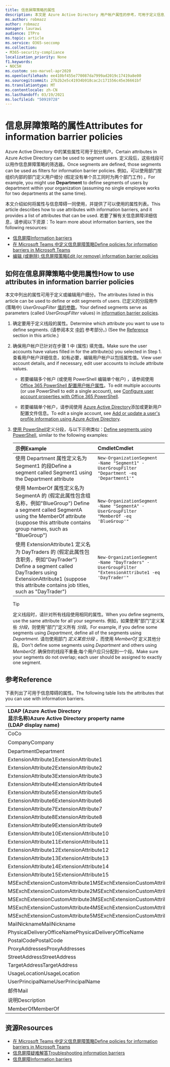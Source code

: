 ```yaml
---
title: 信息屏障策略的属性
description: 本文是 Azure Active Directory 用户帐户属性的参考，可用于定义信息屏障分段。
ms.author: robmazz
author: robmazz
manager: laurawi
audience: ITPro
ms.topic: article
ms.service: O365-seccomp
ms.collection:
- M365-security-compliance
localization_priority: None
f1.keywords:
- NOCSH
ms.custom: seo-marvel-apr2020
ms.openlocfilehash: ee410bf455e770087da7999ad2019c17419a8e00
ms.sourcegitcommit: 27b2b2e5c41934b918cac2c171556c45e36661bf
ms.translationtype: MT
ms.contentlocale: zh-CN
ms.lasthandoff: 03/19/2021
ms.locfileid: "50919728"
---
```

# <a name="attributes-for-information-barrier-policies"></a><span data-ttu-id="ee89d-103">信息屏障策略的属性</span><span class="sxs-lookup"><span data-stu-id="ee89d-103">Attributes for information barrier policies</span></span>

<span data-ttu-id="ee89d-104">Azure Active Directory 中的某些属性可用于划分用户。</span><span class="sxs-lookup"><span data-stu-id="ee89d-104">Certain attributes in Azure Active Directory can be used to segment users.</span></span> <span data-ttu-id="ee89d-105">定义段后，这些线段可以用作信息屏障策略的筛选器。</span><span class="sxs-lookup"><span data-stu-id="ee89d-105">Once segments are defined, those segments can be used as filters for information barrier policies.</span></span> <span data-ttu-id="ee89d-106">例如，可以使用部门按组织内部的部门定义用户细分 (假定没有单个员工同时为两个部门工作) 。</span><span class="sxs-lookup"><span data-stu-id="ee89d-106">For example, you might use **Department** to define segments of users by department within your organization (assuming no single employee works for two departments at the same time).</span></span>

<span data-ttu-id="ee89d-107">本文介绍如何将属性与信息障碍一同使用，并提供了可以使用的属性列表。</span><span class="sxs-lookup"><span data-stu-id="ee89d-107">This article describes how to use attributes with information barriers, and it provides a list of attributes that can be used.</span></span> <span data-ttu-id="ee89d-108">若要了解有关信息屏障详细信息，请参阅以下资源：</span><span class="sxs-lookup"><span data-stu-id="ee89d-108">To learn more about information barriers, see the following resources:</span></span>

- [<span data-ttu-id="ee89d-109">信息屏障</span><span class="sxs-lookup"><span data-stu-id="ee89d-109">Information barriers</span></span>](information-barriers.md)
- [<span data-ttu-id="ee89d-110">在 Microsoft Teams 中定义信息屏障策略</span><span class="sxs-lookup"><span data-stu-id="ee89d-110">Define policies for information barriers in Microsoft Teams</span></span>](information-barriers-policies.md)
- [<span data-ttu-id="ee89d-111">编辑 (或删除) 信息屏障策略</span><span class="sxs-lookup"><span data-stu-id="ee89d-111">Edit (or remove) information barrier policies</span></span>](information-barriers-edit-segments-policies.md)

## <a name="how-to-use-attributes-in-information-barrier-policies"></a><span data-ttu-id="ee89d-112">如何在信息屏障策略中使用属性</span><span class="sxs-lookup"><span data-stu-id="ee89d-112">How to use attributes in information barrier policies</span></span>

<span data-ttu-id="ee89d-113">本文中列出的属性可用于定义或编辑用户细分。</span><span class="sxs-lookup"><span data-stu-id="ee89d-113">The attributes listed in this article can be used to define or edit segments of users.</span></span> <span data-ttu-id="ee89d-114">已定义的分段用作 (策略中) *UserGroupFilter* [值的参数](information-barriers-policies.md)。</span><span class="sxs-lookup"><span data-stu-id="ee89d-114">Your defined segments serve as parameters (called *UserGroupFilter* values) in [information barrier policies](information-barriers-policies.md).</span></span>

1. <span data-ttu-id="ee89d-115">确定要用于定义线段的属性。</span><span class="sxs-lookup"><span data-stu-id="ee89d-115">Determine which attribute you want to use to define segments.</span></span> <span data-ttu-id="ee89d-116"> (请参阅本文 [中的](#reference) 参考部分。) </span><span class="sxs-lookup"><span data-stu-id="ee89d-116">(See the [Reference](#reference) section in this article.)</span></span>

2. <span data-ttu-id="ee89d-117">确保用户帐户已针对在步骤 1 中 (属性) 填充值。</span><span class="sxs-lookup"><span data-stu-id="ee89d-117">Make sure the user accounts have values filled in for the attribute(s) you selected in Step 1.</span></span> <span data-ttu-id="ee89d-118">查看用户帐户详细信息，如有必要，编辑用户帐户以包括属性值。</span><span class="sxs-lookup"><span data-stu-id="ee89d-118">View user account details, and if necessary, edit user accounts to include attribute values.</span></span> 

    - <span data-ttu-id="ee89d-119">若要编辑多个帐户 (或使用 PowerShell 编辑单个帐户) ，请参阅使用 [Office 365 PowerShell 配置用户帐户属性](../enterprise/configure-user-account-properties-with-microsoft-365-powershell.md)。</span><span class="sxs-lookup"><span data-stu-id="ee89d-119">To edit multiple accounts (or use PowerShell to edit a single account), see [Configure user account properties with Office 365 PowerShell](../enterprise/configure-user-account-properties-with-microsoft-365-powershell.md).</span></span>

    - <span data-ttu-id="ee89d-120">若要编辑单个帐户，请参阅使用 [Azure Active Directory](/azure/active-directory/fundamentals/active-directory-users-profile-azure-portal)添加或更新用户配置文件信息。</span><span class="sxs-lookup"><span data-stu-id="ee89d-120">To edit a single account, see [Add or update a user's profile information using Azure Active Directory](/azure/active-directory/fundamentals/active-directory-users-profile-azure-portal).</span></span>

3. <span data-ttu-id="ee89d-121">[使用 PowerShell](information-barriers-policies.md#define-segments-using-powershell)定义分段，与以下示例类似：</span><span class="sxs-lookup"><span data-stu-id="ee89d-121">[Define segments using PowerShell](information-barriers-policies.md#define-segments-using-powershell), similar to the following examples:</span></span>

    |<span data-ttu-id="ee89d-122">**示例**</span><span class="sxs-lookup"><span data-stu-id="ee89d-122">**Example**</span></span>|<span data-ttu-id="ee89d-123">**Cmdlet**</span><span class="sxs-lookup"><span data-stu-id="ee89d-123">**Cmdlet**</span></span>|
    |:----------|:---------|
    | <span data-ttu-id="ee89d-124">使用 Department 属性定义名为 Segment1 的段</span><span class="sxs-lookup"><span data-stu-id="ee89d-124">Define a segment called Segment1 using the Department attribute</span></span> | `New-OrganizationSegment -Name "Segment1" -UserGroupFilter "Department -eq 'Department1'"` |
    | <span data-ttu-id="ee89d-125">使用 MemberOf 属性定义名为 SegmentA 的 (假定此属性包含组名称，例如"BlueGroup") </span><span class="sxs-lookup"><span data-stu-id="ee89d-125">Define a segment called SegmentA using the MemberOf attribute (suppose this attribute contains group names, such as "BlueGroup")</span></span> | `New-OrganizationSegment -Name "SegmentA" -UserGroupFilter "MemberOf -eq 'BlueGroup'"` |
    | <span data-ttu-id="ee89d-126">使用 ExtensionAttribute1 定义名为 DayTraders 的 (假定此属性包含职务，例如"DayTrader") </span><span class="sxs-lookup"><span data-stu-id="ee89d-126">Define a segment called DayTraders using ExtensionAttribute1 (suppose this attribute contains job titles, such as "DayTrader")</span></span> | `New-OrganizationSegment -Name "DayTraders" -UserGroupFilter "ExtensionAttribute1 -eq 'DayTrader'"` |

    > [!TIP]
    > <span data-ttu-id="ee89d-127">定义线段时，请针对所有线段使用相同的属性。</span><span class="sxs-lookup"><span data-stu-id="ee89d-127">When you define segments, use the same attribute for all your segments.</span></span> <span data-ttu-id="ee89d-128">例如，如果使用"部门"定义某些 *分段*，则使用"部门"定义所有 *分段*。</span><span class="sxs-lookup"><span data-stu-id="ee89d-128">For example, if you define some segments using *Department*, define all of the segments using *Department*.</span></span> <span data-ttu-id="ee89d-129">请勿使用部门 *定义某些分段* ，而使用 *MemberOf* 定义其他分段。</span><span class="sxs-lookup"><span data-stu-id="ee89d-129">Don't define some segments using *Department* and others using *MemberOf*.</span></span> <span data-ttu-id="ee89d-130">确保你的线段不重叠;每个用户应只分配到一个段。</span><span class="sxs-lookup"><span data-stu-id="ee89d-130">Make sure your segments do not overlap; each user should be assigned to exactly one segment.</span></span>

## <a name="reference"></a><span data-ttu-id="ee89d-131">参考</span><span class="sxs-lookup"><span data-stu-id="ee89d-131">Reference</span></span>

<span data-ttu-id="ee89d-132">下表列出了可用于信息障碍的属性。</span><span class="sxs-lookup"><span data-stu-id="ee89d-132">The following table lists the attributes that you can use with information barriers.</span></span>

|<span data-ttu-id="ee89d-133">**LDAP (Azure Active Directory <br/> 显示名称)**</span><span class="sxs-lookup"><span data-stu-id="ee89d-133">**Azure Active Directory property name<br/>(LDAP display name)**</span></span>|<span data-ttu-id="ee89d-134">**Exchange 属性名称**</span><span class="sxs-lookup"><span data-stu-id="ee89d-134">**Exchange property name**</span></span>|
|:---------------------------------------------------------------|:-------------------------|
| <span data-ttu-id="ee89d-135">Co</span><span class="sxs-lookup"><span data-stu-id="ee89d-135">Co</span></span> | <span data-ttu-id="ee89d-136">Co</span><span class="sxs-lookup"><span data-stu-id="ee89d-136">Co</span></span> |
| <span data-ttu-id="ee89d-137">Company</span><span class="sxs-lookup"><span data-stu-id="ee89d-137">Company</span></span> | <span data-ttu-id="ee89d-138">公司</span><span class="sxs-lookup"><span data-stu-id="ee89d-138">Company</span></span> |
| <span data-ttu-id="ee89d-139">Department</span><span class="sxs-lookup"><span data-stu-id="ee89d-139">Department</span></span> | <span data-ttu-id="ee89d-140">Department</span><span class="sxs-lookup"><span data-stu-id="ee89d-140">Department</span></span> |
| <span data-ttu-id="ee89d-141">ExtensionAttribute1</span><span class="sxs-lookup"><span data-stu-id="ee89d-141">ExtensionAttribute1</span></span> | <span data-ttu-id="ee89d-142">CustomAttribute1</span><span class="sxs-lookup"><span data-stu-id="ee89d-142">CustomAttribute1</span></span> |
| <span data-ttu-id="ee89d-143">ExtensionAttribute2</span><span class="sxs-lookup"><span data-stu-id="ee89d-143">ExtensionAttribute2</span></span> | <span data-ttu-id="ee89d-144">CustomAttribute2</span><span class="sxs-lookup"><span data-stu-id="ee89d-144">CustomAttribute2</span></span> |
| <span data-ttu-id="ee89d-145">ExtensionAttribute3</span><span class="sxs-lookup"><span data-stu-id="ee89d-145">ExtensionAttribute3</span></span> | <span data-ttu-id="ee89d-146">CustomAttribute3</span><span class="sxs-lookup"><span data-stu-id="ee89d-146">CustomAttribute3</span></span> |
| <span data-ttu-id="ee89d-147">ExtensionAttribute4</span><span class="sxs-lookup"><span data-stu-id="ee89d-147">ExtensionAttribute4</span></span> | <span data-ttu-id="ee89d-148">CustomAttribute4</span><span class="sxs-lookup"><span data-stu-id="ee89d-148">CustomAttribute4</span></span> |
| <span data-ttu-id="ee89d-149">ExtensionAttribute5</span><span class="sxs-lookup"><span data-stu-id="ee89d-149">ExtensionAttribute5</span></span> | <span data-ttu-id="ee89d-150">CustomAttribute5</span><span class="sxs-lookup"><span data-stu-id="ee89d-150">CustomAttribute5</span></span> |
| <span data-ttu-id="ee89d-151">ExtensionAttribute6</span><span class="sxs-lookup"><span data-stu-id="ee89d-151">ExtensionAttribute6</span></span> | <span data-ttu-id="ee89d-152">CustomAttribute6</span><span class="sxs-lookup"><span data-stu-id="ee89d-152">CustomAttribute6</span></span> |
| <span data-ttu-id="ee89d-153">ExtensionAttribute7</span><span class="sxs-lookup"><span data-stu-id="ee89d-153">ExtensionAttribute7</span></span> | <span data-ttu-id="ee89d-154">CustomAttribute7</span><span class="sxs-lookup"><span data-stu-id="ee89d-154">CustomAttribute7</span></span> |
| <span data-ttu-id="ee89d-155">ExtensionAttribute8</span><span class="sxs-lookup"><span data-stu-id="ee89d-155">ExtensionAttribute8</span></span> | <span data-ttu-id="ee89d-156">CustomAttribute8</span><span class="sxs-lookup"><span data-stu-id="ee89d-156">CustomAttribute8</span></span> |
| <span data-ttu-id="ee89d-157">ExtensionAttribute9</span><span class="sxs-lookup"><span data-stu-id="ee89d-157">ExtensionAttribute9</span></span> | <span data-ttu-id="ee89d-158">CustomAttribute9</span><span class="sxs-lookup"><span data-stu-id="ee89d-158">CustomAttribute9</span></span> |
| <span data-ttu-id="ee89d-159">ExtensionAttribute10</span><span class="sxs-lookup"><span data-stu-id="ee89d-159">ExtensionAttribute10</span></span> | <span data-ttu-id="ee89d-160">CustomAttribute10</span><span class="sxs-lookup"><span data-stu-id="ee89d-160">CustomAttribute10</span></span> |
| <span data-ttu-id="ee89d-161">ExtensionAttribute11</span><span class="sxs-lookup"><span data-stu-id="ee89d-161">ExtensionAttribute11</span></span> | <span data-ttu-id="ee89d-162">CustomAttribute11</span><span class="sxs-lookup"><span data-stu-id="ee89d-162">CustomAttribute11</span></span> |
| <span data-ttu-id="ee89d-163">ExtensionAttribute12</span><span class="sxs-lookup"><span data-stu-id="ee89d-163">ExtensionAttribute12</span></span> | <span data-ttu-id="ee89d-164">CustomAttribute12</span><span class="sxs-lookup"><span data-stu-id="ee89d-164">CustomAttribute12</span></span> |
| <span data-ttu-id="ee89d-165">ExtensionAttribute13</span><span class="sxs-lookup"><span data-stu-id="ee89d-165">ExtensionAttribute13</span></span> | <span data-ttu-id="ee89d-166">CustomAttribute13</span><span class="sxs-lookup"><span data-stu-id="ee89d-166">CustomAttribute13</span></span> |
| <span data-ttu-id="ee89d-167">ExtensionAttribute14</span><span class="sxs-lookup"><span data-stu-id="ee89d-167">ExtensionAttribute14</span></span> | <span data-ttu-id="ee89d-168">CustomAttribute14</span><span class="sxs-lookup"><span data-stu-id="ee89d-168">CustomAttribute14</span></span> |
| <span data-ttu-id="ee89d-169">ExtensionAttribute15</span><span class="sxs-lookup"><span data-stu-id="ee89d-169">ExtensionAttribute15</span></span> | <span data-ttu-id="ee89d-170">CustomAttribute15</span><span class="sxs-lookup"><span data-stu-id="ee89d-170">CustomAttribute15</span></span> |
| <span data-ttu-id="ee89d-171">MSExchExtensionCustomAttribute1</span><span class="sxs-lookup"><span data-stu-id="ee89d-171">MSExchExtensionCustomAttribute1</span></span> | <span data-ttu-id="ee89d-172">ExtensionCustomAttribute1</span><span class="sxs-lookup"><span data-stu-id="ee89d-172">ExtensionCustomAttribute1</span></span> |
| <span data-ttu-id="ee89d-173">MSExchExtensionCustomAttribute2</span><span class="sxs-lookup"><span data-stu-id="ee89d-173">MSExchExtensionCustomAttribute2</span></span> | <span data-ttu-id="ee89d-174">ExtensionCustomAttribute2</span><span class="sxs-lookup"><span data-stu-id="ee89d-174">ExtensionCustomAttribute2</span></span> |
| <span data-ttu-id="ee89d-175">MSExchExtensionCustomAttribute3</span><span class="sxs-lookup"><span data-stu-id="ee89d-175">MSExchExtensionCustomAttribute3</span></span> | <span data-ttu-id="ee89d-176">ExtensionCustomAttribute3</span><span class="sxs-lookup"><span data-stu-id="ee89d-176">ExtensionCustomAttribute3</span></span> |
| <span data-ttu-id="ee89d-177">MSExchExtensionCustomAttribute4</span><span class="sxs-lookup"><span data-stu-id="ee89d-177">MSExchExtensionCustomAttribute4</span></span> | <span data-ttu-id="ee89d-178">ExtensionCustomAttribute4</span><span class="sxs-lookup"><span data-stu-id="ee89d-178">ExtensionCustomAttribute4</span></span> |
| <span data-ttu-id="ee89d-179">MSExchExtensionCustomAttribute5</span><span class="sxs-lookup"><span data-stu-id="ee89d-179">MSExchExtensionCustomAttribute5</span></span> | <span data-ttu-id="ee89d-180">ExtensionCustomAttribute5</span><span class="sxs-lookup"><span data-stu-id="ee89d-180">ExtensionCustomAttribute5</span></span> |
| <span data-ttu-id="ee89d-181">MailNickname</span><span class="sxs-lookup"><span data-stu-id="ee89d-181">MailNickname</span></span> | <span data-ttu-id="ee89d-182">Alias</span><span class="sxs-lookup"><span data-stu-id="ee89d-182">Alias</span></span> |
| <span data-ttu-id="ee89d-183">PhysicalDeliveryOfficeName</span><span class="sxs-lookup"><span data-stu-id="ee89d-183">PhysicalDeliveryOfficeName</span></span> | <span data-ttu-id="ee89d-184">Office</span><span class="sxs-lookup"><span data-stu-id="ee89d-184">Office</span></span> |
| <span data-ttu-id="ee89d-185">PostalCode</span><span class="sxs-lookup"><span data-stu-id="ee89d-185">PostalCode</span></span> | <span data-ttu-id="ee89d-186">PostalCode</span><span class="sxs-lookup"><span data-stu-id="ee89d-186">PostalCode</span></span> |
| <span data-ttu-id="ee89d-187">ProxyAddresses</span><span class="sxs-lookup"><span data-stu-id="ee89d-187">ProxyAddresses</span></span> | <span data-ttu-id="ee89d-188">EmailAddresses</span><span class="sxs-lookup"><span data-stu-id="ee89d-188">EmailAddresses</span></span> |
| <span data-ttu-id="ee89d-189">StreetAddress</span><span class="sxs-lookup"><span data-stu-id="ee89d-189">StreetAddress</span></span> | <span data-ttu-id="ee89d-190">StreetAddress</span><span class="sxs-lookup"><span data-stu-id="ee89d-190">StreetAddress</span></span> |
| <span data-ttu-id="ee89d-191">TargetAddress</span><span class="sxs-lookup"><span data-stu-id="ee89d-191">TargetAddress</span></span> | <span data-ttu-id="ee89d-192">ExternalEmailAddress</span><span class="sxs-lookup"><span data-stu-id="ee89d-192">ExternalEmailAddress</span></span> |
| <span data-ttu-id="ee89d-193">UsageLocation</span><span class="sxs-lookup"><span data-stu-id="ee89d-193">UsageLocation</span></span> | <span data-ttu-id="ee89d-194">UsageLocation</span><span class="sxs-lookup"><span data-stu-id="ee89d-194">UsageLocation</span></span> |
| <span data-ttu-id="ee89d-195">UserPrincipalName</span><span class="sxs-lookup"><span data-stu-id="ee89d-195">UserPrincipalName</span></span> | <span data-ttu-id="ee89d-196">UserPrincipalName</span><span class="sxs-lookup"><span data-stu-id="ee89d-196">UserPrincipalName</span></span> |
| <span data-ttu-id="ee89d-197">邮件</span><span class="sxs-lookup"><span data-stu-id="ee89d-197">Mail</span></span> | <span data-ttu-id="ee89d-198">WindowsEmailAddress</span><span class="sxs-lookup"><span data-stu-id="ee89d-198">WindowsEmailAddress</span></span> |
| <span data-ttu-id="ee89d-199">说明</span><span class="sxs-lookup"><span data-stu-id="ee89d-199">Description</span></span> | <span data-ttu-id="ee89d-200">说明</span><span class="sxs-lookup"><span data-stu-id="ee89d-200">Description</span></span> |
| <span data-ttu-id="ee89d-201">MemberOf</span><span class="sxs-lookup"><span data-stu-id="ee89d-201">MemberOf</span></span> | <span data-ttu-id="ee89d-202">MemberOfGroup</span><span class="sxs-lookup"><span data-stu-id="ee89d-202">MemberOfGroup</span></span> |

## <a name="resources"></a><span data-ttu-id="ee89d-203">资源</span><span class="sxs-lookup"><span data-stu-id="ee89d-203">Resources</span></span>

- [<span data-ttu-id="ee89d-204">在 Microsoft Teams 中定义信息屏障策略</span><span class="sxs-lookup"><span data-stu-id="ee89d-204">Define policies for information barriers in Microsoft Teams</span></span>](information-barriers-policies.md)
- [<span data-ttu-id="ee89d-205">信息屏障疑难解答</span><span class="sxs-lookup"><span data-stu-id="ee89d-205">Troubleshooting information barriers</span></span>](information-barriers-troubleshooting.md)
- [<span data-ttu-id="ee89d-206">信息屏障</span><span class="sxs-lookup"><span data-stu-id="ee89d-206">Information barriers</span></span>](information-barriers.md)